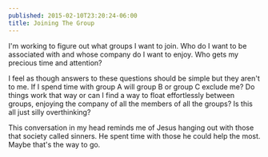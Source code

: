 ```yaml
---
published: 2015-02-10T23:20:24-06:00
title: Joining The Group
---
```

I'm working to figure out what groups I want to join. Who do I want to be associated with and whose company do I want to enjoy. Who gets my precious time and attention?

I feel as though answers to these questions should be simple but they aren't to me. If I spend time with group A will group B or group C exclude me? Do things work that way or can I find a way to float effortlessly between groups, enjoying the company of all the members of all the groups? Is this all just silly overthinking?

This conversation in my head reminds me of Jesus hanging out with those that society called sinners. He spent time with those he could help the most. Maybe that's the way to go.